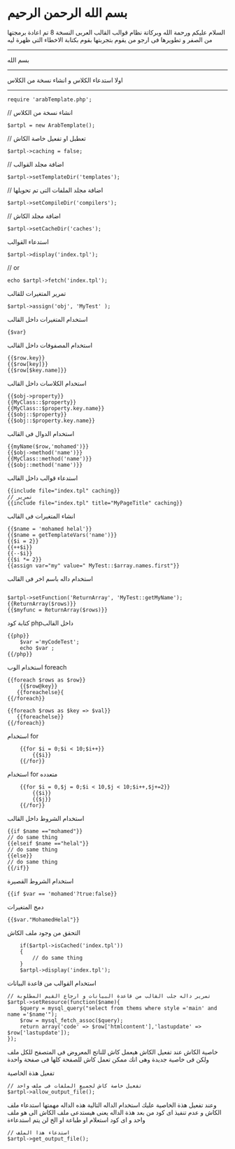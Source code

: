 بسم الله الرحمن الرحيم
==============
السلام عليكم ورحمة الله وبركاتة
نظام قوالب القالب العربى النسخة 8 تم اعادة برمجتها من الصفر و تطويرها فى ارجو من يقوم بتجربتها  بقوم بكتابة الاخطاء التى ظهرة ليه

* * *

بسم الله 

* * *

اولا استدعاء الكلاس و انشاء نسخة من الكلاس

* * *

```code
require 'arabTemplate.php';
```
// انشاء نسخة من الكلاس

```code
$artpl = new ArabTemplate();
```
// تعطبل او تفعيل خاصة الكاش

```code
$artpl->caching = false;
```
// اضافة مجلد القوالب

```code
$artpl->setTemplateDir('templates');
```
// اضافة مجلد الملفات التى تم تحويلها

```code
$artpl->setCompileDir('compilers');
```
// اضافة مجلد الكاش

```code
$artpl->setCacheDir('caches');
```

استدعاء القوالب

```code
$artpl->display('index.tpl');
```

// or 

```code
echo $artpl->fetch('index.tpl');
```

تمرير المتغيرات للقالب

```code
$artpl->assign('obj', 'MyTest' );
```

استخدام المتغيرات داخل القالب

```code
{$var}
```

استخدام المصفوفات داخل القالب

```code
{{$row.key}}
{{$row[key]}}
{{$row[$key.name]}}
```

استخدام الكلاسات داخل القالب

```code
{{$obj->property}}
{{MyClass::$property}}
{{MyClass::$property.key.name}}
{{$obj::$property}}
{{$obj::$property.key.name}}
```

استخدام الدوال فى القالب

```code
{{myName($row,'mohamed')}}
{{$obj->method('name')}}
{{MyClass::method('name')}}
{{$obj::method('name')}}
```

استدعاء قوالب داخل القالب

```code
{{include file="index.tpl" caching}}
// تمرير
{{include file="index.tpl" title="MyPageTitle" caching}}
```

انشاء المتغيرات فى القالب

```code
{{$name = 'mohamed helal'}}
{{$name = getTemplateVars('name')}}
{{$i = 2}}
{{++$i}}
{{--$i}}
{{$i *= 2}}
{{assign var="my" value=" MyTest::$array.names.first"}}
```

استخدام داله باسم اخر  فى القالب

```code

$artpl->setFunction('ReturnArray', 'MyTest::getMyName');
{{ReturnArray($rows)}}
{{$myfunc = ReturnArray($rows)}}
```

كتابة كود phpداخل القالب

```code
{{php}}
	$var ='myCodeTest';
	echo $var ;
{{/php}}
```

		
استخدام الوب foreach

```code
{{foreach $rows as $row}}
	{{$row@key}}
   {{foreachelse}{
{{/foreach}}

{{foreach $rows as $key => $val}}
   {{foreachelse}}
{{/foreach}}
```

استخدام for

```code
	{{for $i = 0;$i < 10;$i++}}
		{{$i}}
	{{/for}}
```

استخدام for متعدده

```code
	{{for $i = 0,$j = 0;$i < 10,$j < 10;$i++,$j+=2}}
		{{$i}}
		{{$j}}
	{{/for}}
```

استخدام الشروط داخل القالب

```code
{{if $name =="mohamed"}}
// do same thing
{{elseif $name =="helal"}}
// do same thing
{{else}}
// do same thing
{{/if}}

```


استخدام الشروط القصيرة

```code
{{if $var == 'mohamed'?true:false}}
```
 دمج المتغيرات
```code
{{$var."MohamedHelal"}}
```

التحقق من وجود ملف الكاش

```code
	if($artpl->isCached('index.tpl'))
	{
		// do same thing
	}
	$artpl->display('index.tpl');
```


استخدام  القوالب من قاعدة البيانات


```code
// تمرير داله جلب القالب من قاعدة البيانات و ارجاع القيم المطلوبة
$artpl->setResource(function($name){
	$query = mysql_query("select from thems where style ='main' and name ='$name'");
	$row = mysql_fetch_assoc($query);
	return array('code' => $row['htmlcontent'],'lastupdate' => $row['lastupdate']);
});
```

خاصية الكاش عند تفعيل الكاش هيعمل كاش للناتج المعروض فى المتصفح
للكل ملف ولكن فى خاصية جديدة وهى انك ممكن تعمل كاش للصفحة  كلها  فى صفحة واحدة




تفعيل هذة الخاصية

```code
// تفعيل خاصة كاش لجميع الملفات فى ملف واحد
$artpl->allow_output_file();

```
وعند تفعيل هذة الخاصية عليك استخدام الداله التالية
هذه الداله مهمتها استدعاء ملف الكاش و عدم تنفيذ اى كود 
من بعد هذة الداله يعنى هيستدعى ملف الكاش  الى هو ملف واحد  و اى كود استعلام او طباعة او الخ لن يتم استدعاءة

```code
// استدعاء هذا الملف  
$artpl->get_output_file();

```
